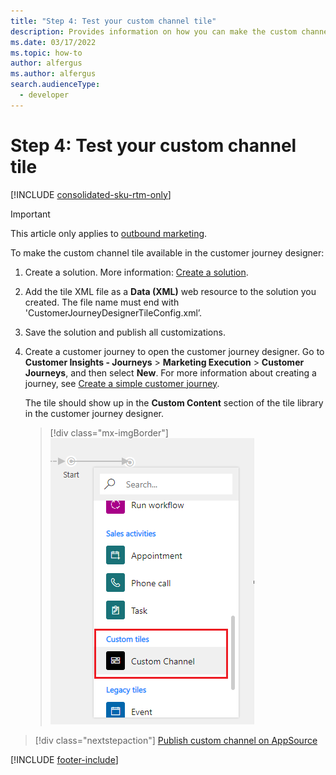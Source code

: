 ```yaml
---
title: "Step 4: Test your custom channel tile"
description: Provides information on how you can make the custom channel tile available in the customer journey designer in Dynamics 365 Customer Insights - Journeys.
ms.date: 03/17/2022
ms.topic: how-to
author: alfergus
ms.author: alfergus
search.audienceType: 
  - developer
---
```


# Step 4: Test your custom channel tile

[!INCLUDE [consolidated-sku-rtm-only](.././includes/consolidated-sku-rtm-only.md)]

> [!IMPORTANT]
> This article only applies to [outbound marketing](/dynamics365/marketing/user-guide).

To make the custom channel tile available in the customer journey designer:

1. Create a solution. More information: [Create a solution](/powerapps/maker/common-data-service/create-solution).
1. Add the tile XML file as a **Data (XML)** web resource to the solution you created. The file name must end with 'CustomerJourneyDesignerTileConfig.xml’.
1. Save the solution and publish all customizations.
1. Create a customer journey to open the customer journey designer. Go to **Customer Insights - Journeys** > **Marketing Execution** > **Customer Journeys**, and then select **New**. For more information about creating a journey, see [Create a simple customer journey](../../journeys/create-simple-customer-journey.md).
    
    The tile should show up in the **Custom Content** section of the tile library in the customer journey designer.

    > [!div class="mx-imgBorder"]
    > ![Custom Content tiles.](../media/marketing-custom-channel-tile2.png "Custom Content tiles")

> [!div class="nextstepaction"]
> [Publish custom channel on AppSource](publish-custom-channel-appsource.md)

[!INCLUDE [footer-include](.././includes/footer-banner.md)]

